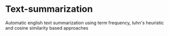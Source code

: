 # Text-summarization
Automatic english text summarization using term frequency, luhn's heuristic and cosine similarity based approaches
